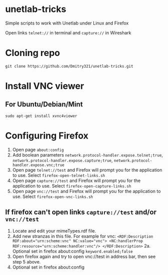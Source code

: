 # unetlab-tricks
Simple scripts to work with Unetlab under Linux and Firefox

Open links `telnet://` in terminal and `capture://` in Wireshark


# Cloning repo
`git clone https://github.com/Dmitry321/unetlab-tricks.git`

# Install VNC viewer
## For Ubuntu/Debian/Mint

`sudo apt-get install xvnc4viewer`

# Configuring Firefox 
1. Open page 
`about:config`
2. Add boolean parameters
`network.protocol-handler.expose.telnet;true`,
`network.protocol-handler.expose.capture;true`,
`network.protocol-handler.expose.vnc;true`
3. Open page `telnet://test` and Firefox will prompt you for the application to use. Select `firefox-open-telnet-links.sh`
4. Open page `capture://test` and Firefox will prompt you for the application to use. Select `firefox-open-capture-links.sh`
5. Open page `vnc://test` and Firefox will prompt you for the application to use. Select `firefox-open-vnc-links.sh`

## If firefox can't open links `capture://test` and/or `vnc://test` 
1. Locate and edit your mimeTypes.rdf file.
2. Add new stranzas in this file. For example for vnc:
`<RDF:Description RDF:about="urn:scheme:vnc"
                   NC:value="vnc">
    <NC:handlerProp RDF:resource="urn:scheme:handler:vnc"/>
</RDF:Description>`
2a. Optional set in firefox about:config
`keyword.enabled;false`
3. Open firefox again and try to open vnc://test in address bar, then see step 5 above.
4. Optional set in firefox about:config

